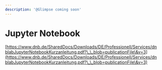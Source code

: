 ```yaml
---
description: '@Glimpse coming soon'
---
```


# Jupyter Notebook

[https://www.dnb.de/SharedDocs/Downloads/DE/Professionell/Services/dnblabJupyterNotebookKurzanleitung.pdf?\_\_blob=publicationFile\&v=3](https://www.dnb.de/SharedDocs/Downloads/DE/Professionell/Services/dnblabJupyterNotebookKurzanleitung.pdf?\_\_blob=publicationFile\&v=3)
